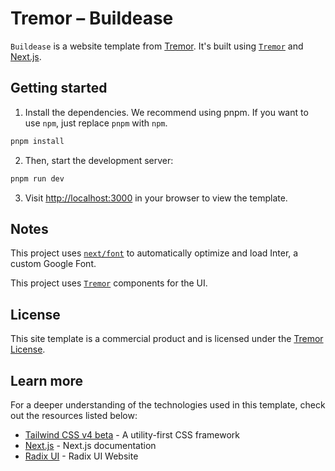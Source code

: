 # Tremor – Buildease

`Buildease` is a website template from [Tremor](https://tremor.so). It's built
using [`Tremor`](https://tremor.so/docs/getting-started/installation) and
[Next.js](https://nextjs.org).

## Getting started

1. Install the dependencies. We recommend using pnpm. If you want to use `npm`,
   just replace `pnpm` with `npm`.

```bash
pnpm install
```

2. Then, start the development server:

```bash
pnpm run dev
```

3. Visit [http://localhost:3000](http://localhost:3000) in your browser to view
   the template.

## Notes

This project uses
[`next/font`](https://nextjs.org/docs/basic-features/font-optimization) to
automatically optimize and load Inter, a custom Google Font.

This project uses
[`Tremor`](https://raw.tremor.so/docs/getting-started/installation) components
for the UI.

## License

This site template is a commercial product and is licensed under the
[Tremor License](https://blocks.tremor.so/license).

## Learn more

For a deeper understanding of the technologies used in this template, check out
the resources listed below:

- [Tailwind CSS v4 beta](https://tailwindcss.com) - A utility-first CSS framework
- [Next.js](https://nextjs.org/docs) - Next.js documentation
- [Radix UI](https://www.radix-ui.com) - Radix UI Website
